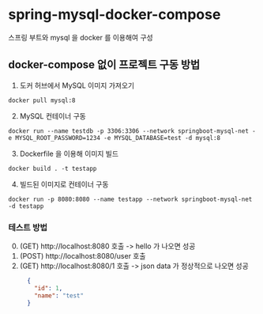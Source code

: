 # spring-mysql-docker-compose
스프링 부트와 mysql 을 docker 를 이용해여 구성

## docker-compose 없이 프로젝트 구동 방법
1. 도커 허브에서 MySQL 이미지 가져오기
```shell
docker pull mysql:8
```
2. MySQL 컨테이너 구동
```shell
docker run --name testdb -p 3306:3306 --network springboot-mysql-net -e MYSQL_ROOT_PASSWORD=1234 -e MYSQL_DATABASE=test -d mysql:8
```
3. Dockerfile 을 이용해 이미지 빌드
```shell
docker build . -t testapp
```
4. 빌드된 이미지로 컨테이너 구동
```shell
docker run -p 8080:8080 --name testapp --network springboot-mysql-net -d testapp
```
### 테스트 방법
0. (GET) http://localhost:8080 호출
    -> hello 가 나오면 성공
1. (POST) http://localhost:8080/user 호출
2. (GET) http://localhost:8080/1 호출
   -> json data 가 정상적으로 나오면 성공
    ```json
      {
        "id": 1,
        "name": "test"
      }
   ```